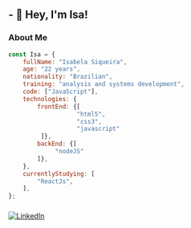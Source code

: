 ## - 👋 Hey, I'm Isa!
### About Me 
```javascript
const Isa = {
    fullName: "Isabela Siqueira",
    age: "22 years",
    nationality: "Brazilian",
    training: "analysis and systems development",
    code: ["JavaScript"],
    technologies: {
        frontEnd: {[
                   "html5",
                   "css3",
                   "javascript"
         ]},
        backEnd: {[
             "nodeJS"
        ]},
    },
    currentlyStudying: [
        "ReactJs",
    ],
};
```
  
###
[![LinkedIn](https://img.shields.io/badge/LinkedIn-000?style=for-the-badge&logo=linkedin&logoColor=0E76A8)](https://www.linkedin.com/in/isabela-siqueira-28a85a17b/)


